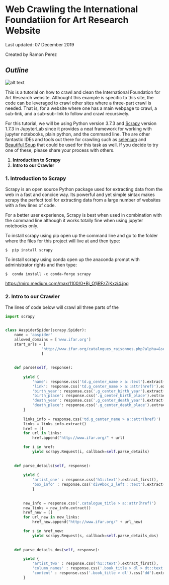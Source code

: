 # Web Crawling the International Foundatiion for Art Research Website

Last updated: 07 December 2019

Created by Ramon Perez

## *Outline*

![alt text](https://www.memecreator.org/static/images/memes/4967563.jpg)

This is a tutorial on how to crawl and clean the International Foundation for Art Research website. Althought this example is specific to this site, the code can be leveraged to crawl other sites where a three-part crawl is needed. That is, for a website where one has a main webpage to crawl, a sub-link, and a sub-sub-link to follow and crawl recursively.

For this tutorial, we will be using Python version 3.7.3 and [Scrapy](https://scrapy.org/) version 1.7.3 in JupyterLab since it provides a neat framework for working with jupyter notebooks, plain python, and the command line. The are other fantastic IDEs and tools out there for crawling such as [selenium](https://selenium-python.readthedocs.io/) and [Beautiful Soup](https://www.crummy.com/software/BeautifulSoup/bs4/doc/) that could be used for this task as well. If you decide to try one of these, please share your process with others.

1. **Introduction to Scrapy**
2. **Intro to our Crawler**








### 1. Introduction to Scrapy

Scrapy is an open source Python package used for extracting data from the web in a fast and concice way. Its powerful and yet simple sintax makes scrapy the perfect tool for extracting data from a large number of websites with a few lines of code.

For a better user experience, Scrapy is best when used in combination with the command line although it works totally fine when using jupyter notebooks only.

To install scrapy using pip open up the command line and go to the folder where the files for this project will live at and then type:

```shell
$  pip install scrapy
```

To install scrapy using conda open up the anaconda prompt with administrator rights and then type:

```shell
$  conda install -c conda-forge scrapy
```


https://miro.medium.com/max/1100/0*Bj_O1jRFzZjKxzi4.jpg
### 2. Intro to our Crawler


The lines of code below will crawl all three parts of the 

```python
import scrapy


class AaspiderSpider(scrapy.Spider):
    name = 'aaspider'
    allowed_domains = ['www.ifar.org']
    start_urls = [
                'http://www.ifar.org/catalogues_raisonnes.php?alpha=&searchtype=artist&published=1&inPrep=1&artist=&author='
                ]
    
    
    def parse(self, response):
        
        yield {
            'name': response.css('td.g_center_name > a::text').extract(),
            'link': response.css('td.g_center_name > a::attr(href)').extract(),
            'birth_year': response.css('.g_center_birth_year').extract(),
            'birth_place': response.css('.g_center_birth_place').extract(),
            'death_year': response.css('.g_center_death_year').extract(),
            'death_place': response.css('.g_center_death_place').extract()
        }
        
        links_info = response.css('td.g_center_name > a::attr(href)')
        links = links_info.extract()
        href = []
        for url in links:
            href.append("http://www.ifar.org/" + url)

        for i in href:
            yield scrapy.Request(i, callback=self.parse_details) 
            
    
    def parse_details(self, response):
        
        yield {
            'artist_one' : response.css('h1::text').extract_first(),
            'box_info' : response.css('div#box_2_left ::text').extract()
            }
        
        
        new_info = response.css('.catalogue_title > a::attr(href)')
        new_links = new_info.extract()
        href_new = []
        for url_new in new_links:
            href_new.append("http://www.ifar.org/" + url_new)

        for s in href_new:
            yield scrapy.Request(s, callback=self.parse_details_dos)
        
     
    def parse_details_dos(self, response):

        yield {
            'artist_two' : response.css('h1::text').extract_first(),
            'column_names' : response.css('.book_title > dl > dt::text').extract(),
            'content' : response.css('.book_title > dl').css('dd').extract()
        }

```


